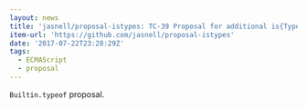 ```yaml
---
layout: news
title: 'jasnell/proposal-istypes: TC-39 Proposal for additional is{Type} APIs'
item-url: 'https://github.com/jasnell/proposal-istypes'
date: '2017-07-22T23:28:29Z'
tags:
  - ECMAScript
  - proposal
---
```

`Builtin.typeof` proposal.

